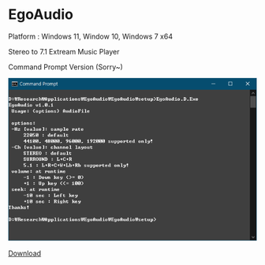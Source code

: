 # EgoAudio

Platform : Windows 11, Window 10, Windows 7 x64

Stereo to 7.1 Extream Music Player

Command Prompt Version (Sorry~)

![EgoAudio](/Image/EgoAudio.png)

<a id="raw-url" href="http://www.devtainment.com/download/EgoAudio.zip">Download</a>

